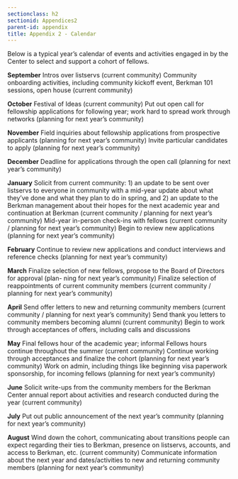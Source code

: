```yaml
---
sectionclass: h2
sectionid: Appendices2
parent-id: appendix
title: Appendix 2 - Calendar
---
```


Below is a typical year’s calendar of events and activities engaged in by the Center to select and support a cohort of fellows.

**September**
Intros over listservs (current community) Community onboarding activities, including community kickoff event, Berkman 101 sessions, open house (current community)

**October**
Festival of Ideas (current community) Put out open call for fellowship applications for following year; work hard to spread work through networks (planning for next year’s community)

**November**
Field inquiries about fellowship applications from prospective applicants (planning for next year’s community) Invite particular candidates to apply (planning for next year’s community)

**December**
Deadline for applications through the open call (planning for next year’s community)

**January**
Solicit from current community: 1) an update to be sent over listservs to everyone in community with a mid-year update about what they’ve done and what they plan to do in spring, and 2) an update to the Berkman management about their hopes for the next academic year and continuation at Berkman (current community / planning for next year’s community) Mid-year in-person check-ins with fellows (current community / planning for next year’s community) Begin to review new applications (planning for next year’s community)

**February**
Continue to review new applications and conduct interviews and reference checks (planning for next year’s community)

**March**
Finalize selection of new fellows, propose to the Board of Directors for approval (plan- ning for next year’s community) Finalize selection of reappointments of current community members (current community / planning for next year’s community)

**April**
Send offer letters to new and returning community members (current community / planning for next year’s community) Send thank you letters to community members becoming alumni (current community) Begin to work through acceptances of offers, including calls and discussions

**May**
Final fellows hour of the academic year; informal Fellows hours continue throughout the summer (current community) Continue working through acceptances and finalize the cohort (planning for next year’s community)
Work on admin, including things like beginning visa paperwork sponsorship, for incoming fellows (planning for next year’s community)

**June**
Solicit write-ups from the community members for the Berkman Center annual report about activities and research conducted during the year (current community)

**July**
Put out public announcement of the next year’s community (planning for next year’s community)

**August**
Wind down the cohort, communicating about transitions people can expect regarding their ties to Berkman, presence on listservs, accounts, and access to Berkman, etc. (current community) Communicate information about the next year and dates/activities to new and returning community members (planning for next year’s community)
